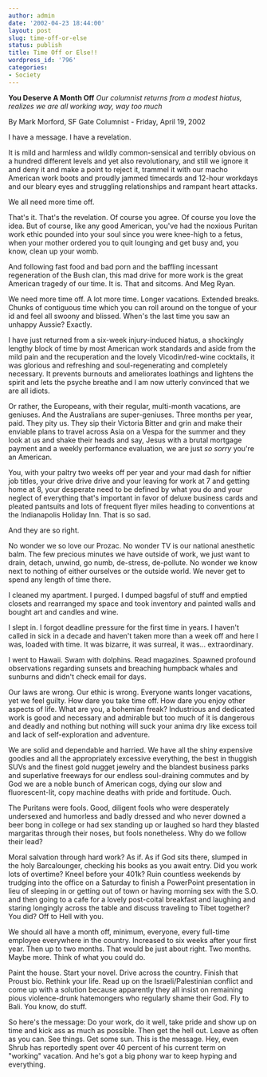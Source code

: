 ```yaml
---
author: admin
date: '2002-04-23 18:44:00'
layout: post
slug: time-off-or-else
status: publish
title: Time Off or Else!!
wordpress_id: '796'
categories:
- Society
---
```

<strong>You Deserve A Month Off</strong>
<em>Our columnist returns from a modest hiatus, realizes we are all working way, way too much</em>

By Mark Morford, SF Gate Columnist - Friday, April 19, 2002

I have a message. I have a revelation.

It is mild and harmless and wildly common-sensical and terribly obvious on a hundred different levels and yet also revolutionary, and still we ignore it and deny it and make a point to reject it, trammel it with our macho American work boots and proudly jammed timecards and 12-hour workdays and our bleary eyes and struggling relationships and rampant heart attacks.

We all need more time off.

That's it. That's the revelation. Of course you agree. Of course you love the idea. But of course, like any good American, you've had the noxious Puritan work ethic pounded into your soul since you were knee-high to a fetus, when your mother ordered you to quit lounging and get busy and, you know, clean up your womb.

And following fast food and bad porn and the baffling incessant regeneration of the Bush clan, this mad drive for more work is the great American tragedy of our time. It is. That and sitcoms. And Meg Ryan.

We need more time off. A lot more time. Longer vacations. Extended breaks. Chunks of contiguous time which you can roll around on the tongue of your id and feel all swoony and blissed. When's the last time you saw an unhappy Aussie? Exactly.

I have just returned from a six-week injury-induced hiatus, a shockingly lengthy block of time by most American work standards and aside from the mild pain and the recuperation and the lovely Vicodin/red-wine cocktails, it was glorious and refreshing and soul-regenerating and completely necessary. It prevents burnouts and ameliorates loathings and lightens the spirit and lets the psyche breathe and I am now utterly convinced that we are all idiots.

Or rather, the Europeans, with their regular, multi-month vacations, are geniuses. And the Australians are super-geniuses. Three months per year, paid. They pity us. They sip their Victoria Bitter and grin and make their enviable plans to travel across Asia on a Vespa for the summer and they look at us and shake their heads and say, Jesus with a brutal mortgage payment and a weekly performance evaluation, we are just *so sorry* you're an American.

You, with your paltry two weeks off per year and your mad dash for niftier job titles, your drive drive drive and your leaving for work at 7 and getting home at 8, your desperate need to be defined by what you do and your neglect of everything that's important in favor of deluxe business cards and pleated pantsuits and lots of frequent flyer miles heading to conventions at the Indianapolis Holiday Inn. That is so sad.

And they are so right.

No wonder we so love our Prozac. No wonder TV is our national anesthetic balm. The few precious minutes we have outside of work, we just want to drain, detach, unwind, go numb, de-stress, de-pollute. No wonder we know next to nothing of either ourselves or the outside world. We never get to spend any length of time there.

I cleaned my apartment. I purged. I dumped bagsful of stuff and emptied closets and rearranged my space and took inventory and painted walls and bought art and candles and wine.

I slept in. I forgot deadline pressure for the first time in years. I haven't called in sick in a decade and haven't taken more than a week off and here I was, loaded with time. It was bizarre, it was surreal, it was... extraordinary.

I went to Hawaii. Swam with dolphins. Read magazines. Spawned profound observations regarding sunsets and breaching humpback whales and sunburns and didn't check email for days.

Our laws are wrong. Our ethic is wrong. Everyone wants longer vacations, yet we feel guilty. How dare you take time off. How dare you enjoy other aspects of life. What are you, a bohemian freak? Industrious and dedicated work is good and necessary and admirable but too much of it is dangerous and deadly and nothing but nothing will suck your anima dry like excess toil and lack of self-exploration and adventure.

We are solid and dependable and harried. We have all the shiny expensive goodies and all the appropriately excessive everything, the best in thuggish SUVs and the finest gold nugget jewelry and the blandest business parks and superlative freeways for our endless soul-draining commutes and by God we are a noble bunch of American cogs, dying our slow and fluorescent-lit, copy machine deaths with pride and fortitude. Ouch.

The Puritans were fools. Good, diligent fools who were desperately undersexed and humorless and badly dressed and who never downed a beer bong in college or had sex standing up or laughed so hard they blasted margaritas through their noses, but fools nonetheless. Why do we follow their lead?

Moral salvation through hard work? As if. As if God sits there, slumped in the holy Barcalounger, checking his books as you await entry. Did you work lots of overtime? Kneel before your 401k? Ruin countless weekends by trudging into the office on a Saturday to finish a PowerPoint presentation in lieu of sleeping in or getting out of town or having morning sex with the S.O. and then going to a cafe for a lovely post-coital breakfast and laughing and staring longingly across the table and discuss traveling to Tibet together? You did? Off to Hell with you.

We should all have a month off, minimum, everyone, every full-time employee everywhere in the country. Increased to six weeks after your first year. Then up to two months. That would be just about right. Two months. Maybe more. Think of what you could do.

Paint the house. Start your novel. Drive across the country. Finish that Proust bio. Rethink your life. Read up on the Israeli/Palestinian conflict and come up with a solution because apparently they all insist on remaining pious violence-drunk hatemongers who regularly shame their God. Fly to Bali. You know, do stuff.

So here's the message: Do your work, do it well, take pride and show up on time and kick ass as much as possible. Then get the hell out. Leave as often as you can. See things. Get some sun. This is the message. Hey, even Shrub has reportedly spent over 40 percent of his current term on "working" vacation. And he's got a big phony war to keep hyping and everything.

